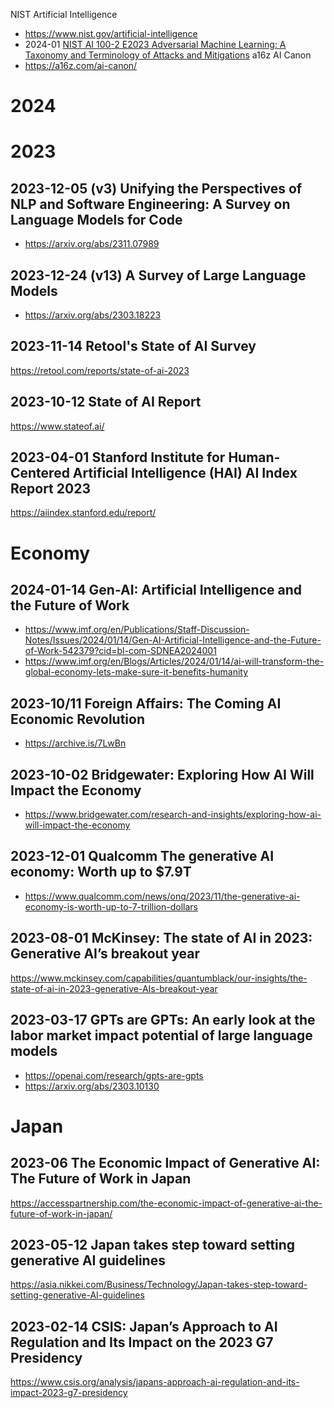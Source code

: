 NIST Artificial Intelligence
- https://www.nist.gov/artificial-intelligence
- 2024-01 [NIST AI 100-2 E2023 Adversarial Machine Learning: A Taxonomy and Terminology of Attacks and Mitigations](https://csrc.nist.gov/pubs/ai/100/2/e2023/final)
a16z AI Canon
- https://a16z.com/ai-canon/

# 2024


# 2023

## 2023-12-05 (v3) Unifying the Perspectives of NLP and Software Engineering: A Survey on Language Models for Code
- https://arxiv.org/abs/2311.07989
## 2023-12-24 (v13) A Survey of Large Language Models
- https://arxiv.org/abs/2303.18223
## 2023-11-14 Retool's State of AI Survey
https://retool.com/reports/state-of-ai-2023
## 2023-10-12 State of AI Report
https://www.stateof.ai/
## 2023-04-01 **Stanford** Institute for Human-Centered Artificial Intelligence (HAI) AI Index Report 2023
https://aiindex.stanford.edu/report/


# Economy
## 2024-01-14 Gen-AI: Artificial Intelligence and the Future of Work
- https://www.imf.org/en/Publications/Staff-Discussion-Notes/Issues/2024/01/14/Gen-AI-Artificial-Intelligence-and-the-Future-of-Work-542379?cid=bl-com-SDNEA2024001
- https://www.imf.org/en/Blogs/Articles/2024/01/14/ai-will-transform-the-global-economy-lets-make-sure-it-benefits-humanity
## 2023-10/11 Foreign Affairs: The Coming AI Economic Revolution
- https://archive.is/7LwBn
## 2023-10-02 Bridgewater: Exploring How AI Will Impact the Economy
- https://www.bridgewater.com/research-and-insights/exploring-how-ai-will-impact-the-economy
## 2023-12-01 Qualcomm The generative AI economy: Worth up to $7.9T
- https://www.qualcomm.com/news/onq/2023/11/the-generative-ai-economy-is-worth-up-to-7-trillion-dollars
## 2023-08-01 McKinsey: The state of AI in 2023: Generative AI’s breakout year
https://www.mckinsey.com/capabilities/quantumblack/our-insights/the-state-of-ai-in-2023-generative-AIs-breakout-year
## 2023-03-17 GPTs are GPTs: An early look at the labor market impact potential of large language models
- https://openai.com/research/gpts-are-gpts
- https://arxiv.org/abs/2303.10130


# Japan
## 2023-06 The Economic Impact of Generative AI: The Future of Work in Japan 
https://accesspartnership.com/the-economic-impact-of-generative-ai-the-future-of-work-in-japan/
## 2023-05-12 Japan takes step toward setting generative AI guidelines
https://asia.nikkei.com/Business/Technology/Japan-takes-step-toward-setting-generative-AI-guidelines
## 2023-02-14 CSIS: Japan’s Approach to AI Regulation and Its Impact on the 2023 G7 Presidency 
https://www.csis.org/analysis/japans-approach-ai-regulation-and-its-impact-2023-g7-presidency